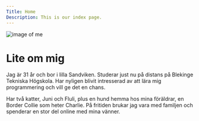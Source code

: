 ```yaml
---
Title: Home
Description: This is our index page.
---
```

![image of me](image/me.jpg "Me")

Lite om mig
==========================

Jag är 31 år och bor i lilla Sandviken. Studerar just nu på distans på Blekinge Tekniska Högskola. 
Har nyligen blivit intresserad av att lära mig programmering och vill ge det en chans.

Har två katter, Juni och Fluli, plus en hund hemma hos mina föräldrar, en Border Collie som heter Charlie.
På fritiden brukar jag vara med familjen och spenderar en stor del online med mina vänner.
